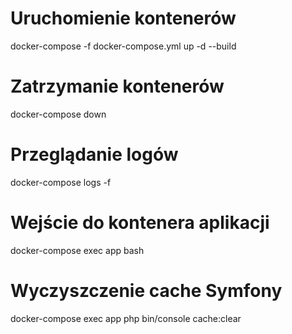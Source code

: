 # Uruchomienie kontenerów
docker-compose -f docker-compose.yml up -d --build

# Zatrzymanie kontenerów
docker-compose down

# Przeglądanie logów
docker-compose logs -f

# Wejście do kontenera aplikacji
docker-compose exec app bash

# Wyczyszczenie cache Symfony
docker-compose exec app php bin/console cache:clear
